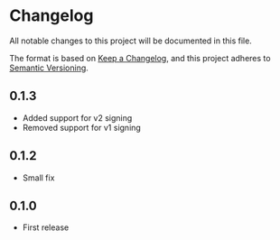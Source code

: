 # Changelog
All notable changes to this project will be documented in this file.

The format is based on [Keep a Changelog](https://keepachangelog.com/en/1.0.0/),
and this project adheres to [Semantic Versioning](https://semver.org/spec/v2.0.0.html).

## 0.1.3
* Added support for v2 signing
* Removed support for v1 signing

## 0.1.2
* Small fix

## 0.1.0
* First release
